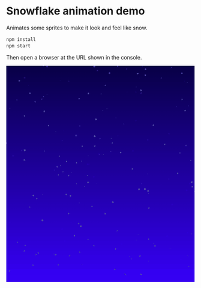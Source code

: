 # Snowflake animation demo

Animates some sprites to make it look and feel like snow.

```bash
npm install
npm start
```

Then open a browser at the URL shown in the console.

![snowflakes](./snowflake.gif)
